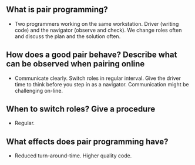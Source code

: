 ## What is pair programming?
- Two programmers working on the same workstation. Driver (writing code) and the navigator (observe and check). We change roles often and discuss the plan and the solution often.
## How does a good pair behave? Describe what can be observed when pairing online
- Communicate clearly. Switch roles in regular interval. Give the driver time to think before you step in as a navigator. Communication might be challenging on-line.
## When to switch roles? Give a procedure
- Regular.
## What effects does pair programming have?
- Reduced turn-around-time. Higher quality code.
